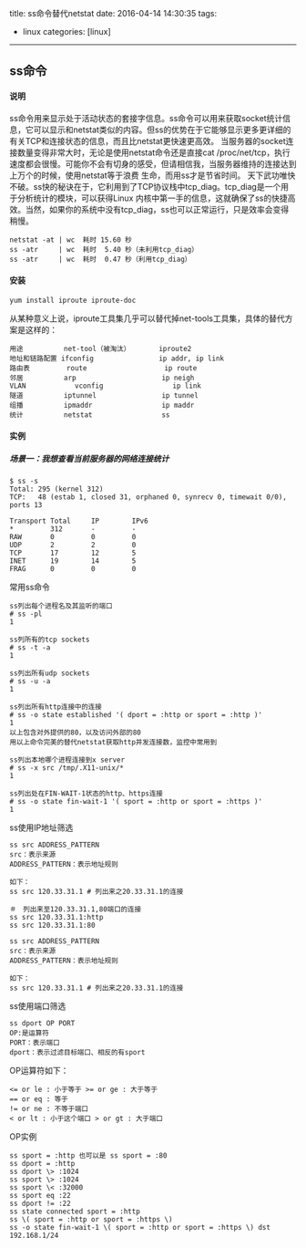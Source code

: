 title: ss命令替代netstat
date: 2016-04-14 14:30:35
tags:
 - linux
categories: [linux]

---

## ss命令

#### 说明
ss命令用来显示处于活动状态的套接字信息。ss命令可以用来获取socket统计信息，它可以显示和netstat类似的内容。但ss的优势在于它能够显示更多更详细的有关TCP和连接状态的信息，而且比netstat更快速更高效。 当服务器的socket连接数量变得非常大时，无论是使用netstat命令还是直接cat /proc/net/tcp，执行速度都会很慢。可能你不会有切身的感受，但请相信我，当服务器维持的连接达到上万个的时候，使用netstat等于浪费 生命，而用ss才是节省时间。 天下武功唯快不破。ss快的秘诀在于，它利用到了TCP协议栈中tcp_diag。tcp_diag是一个用于分析统计的模块，可以获得Linux 内核中第一手的信息，这就确保了ss的快捷高效。当然，如果你的系统中没有tcp_diag，ss也可以正常运行，只是效率会变得稍慢。

```
netstat -at | wc  耗时 15.60 秒
ss -atr     | wc  耗时  5.40 秒（未利用tcp_diag）
ss -atr     | wc  耗时  0.47 秒（利用tcp_diag）
```
   
<!--more -->  
#### 安装
```
yum install iproute iproute-doc
```
从某种意义上说，iproute工具集几乎可以替代掉net-tools工具集，具体的替代方案是这样的：
```
用途			net-tool（被淘汰）		iproute2
地址和链路配置	ifconfig				ip addr, ip link
路由表			route					ip route
邻居			arp						ip neigh
VLAN			vconfig					ip link
隧道			iptunnel				ip tunnel
组播			ipmaddr					ip maddr
统计			netstat					ss
```

#### 实例
##### 场景一：我想查看当前服务器的网络连接统计
```
$ ss -s
Total: 295 (kernel 312)
TCP:   48 (estab 1, closed 31, orphaned 0, synrecv 0, timewait 0/0), ports 13

Transport Total     IP        IPv6
*         312       -         -
RAW       0         0         0
UDP       2         2         0
TCP       17        12        5
INET      19        14        5
FRAG      0         0         0
```

常用ss命令
```
ss列出每个进程名及其监听的端口
# ss -pl
1

ss列所有的tcp sockets
# ss -t -a
1

ss列出所有udp sockets
# ss -u -a
1

ss列出所有http连接中的连接
# ss -o state established '( dport = :http or sport = :http )'
1
以上包含对外提供的80，以及访问外部的80
用以上命令完美的替代netstat获取http并发连接数，监控中常用到

ss列出本地哪个进程连接到x server
# ss -x src /tmp/.X11-unix/*
1

ss列出处在FIN-WAIT-1状态的http、https连接
# ss -o state fin-wait-1 '( sport = :http or sport = :https )'
1

```

ss使用IP地址筛选
```
ss src ADDRESS_PATTERN
src：表示来源
ADDRESS_PATTERN：表示地址规则

如下：
ss src 120.33.31.1 # 列出来之20.33.31.1的连接

＃　列出来至120.33.31.1,80端口的连接
ss src 120.33.31.1:http
ss src 120.33.31.1:80

ss src ADDRESS_PATTERN
src：表示来源
ADDRESS_PATTERN：表示地址规则
 
如下：
ss src 120.33.31.1 # 列出来之20.33.31.1的连接
```
ss使用端口筛选
```
ss dport OP PORT
OP:是运算符
PORT：表示端口
dport：表示过滤目标端口、相反的有sport
```
OP运算符如下：
```
<= or le : 小于等于 >= or ge : 大于等于
== or eq : 等于
!= or ne : 不等于端口
< or lt : 小于这个端口 > or gt : 大于端口
```
OP实例
```
ss sport = :http 也可以是 ss sport = :80
ss dport = :http
ss dport \> :1024
ss sport \> :1024
ss sport \< :32000
ss sport eq :22
ss dport != :22
ss state connected sport = :http
ss \( sport = :http or sport = :https \)
ss -o state fin-wait-1 \( sport = :http or sport = :https \) dst 192.168.1/24
```

